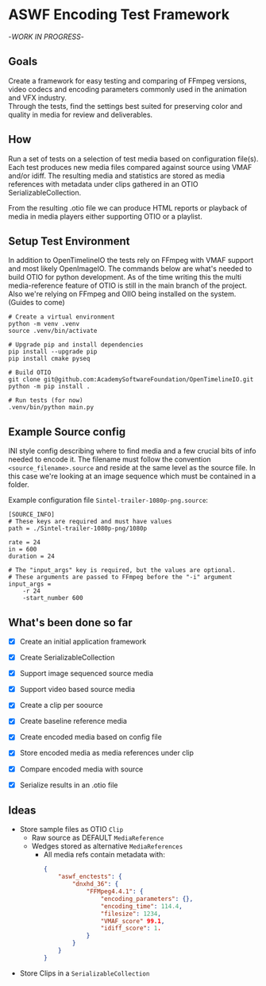 # ASWF Encoding Test Framework
-*WORK IN PROGRESS*-

## Goals
Create a framework for easy testing and comparing of FFmpeg versions, video 
codecs and encoding parameters commonly used in the animation and VFX industry. </br>
Through the tests, find the settings best suited for preserving color and quality 
in media for review and deliverables.

## How
Run a set of tests on a selection of test media based on configuration file(s). </br> 
Each test produces new media files compared against source using VMAF and/or idiff.
The resulting media and statistics are stored as media references with metadata 
under clips gathered in an OTIO SerializableCollection.

From the resulting .otio file we can produce HTML reports or playback of media in 
media players either supporting OTIO or a playlist.

## Setup Test Environment

In addition to OpenTimelineIO the tests rely on FFmpeg with VMAF support and most
likely OpenImageIO.
The commands below are what's needed to build OTIO for python development. 
As of the time writing this the multi media-reference feature of OTIO is still in
the main branch of the project.
Also we're relying on FFmpeg and OIIO being installed on the system. (Guides to come)

```
# Create a virtual environment
python -m venv .venv
source .venv/bin/activate

# Upgrade pip and install dependencies
pip install --upgrade pip
pip install cmake pyseq

# Build OTIO
git clone git@github.com:AcademySoftwareFoundation/OpenTimelineIO.git
python -m pip install .

# Run tests (for now)
.venv/bin/python main.py
```

## Example Source config

INI style config describing where to find media and a few crucial bits of info
needed to encode it.
The filename must follow the convention `<source_filename>.source` and reside 
at the same level as the source file. In this case we're looking at an 
image sequence which must be contained in a folder.</br>

Example configuration file `Sintel-trailer-1080p-png.source`:

```
[SOURCE_INFO]
# These keys are required and must have values
path = ./Sintel-trailer-1080p-png/1080p

rate = 24
in = 600
duration = 24

# The "input_args" key is required, but the values are optional.
# These arguments are passed to FFmpeg before the "-i" argument
input_args =
    -r 24
    -start_number 600

```

## What's been done so far
- [x] Create an initial application framework
- [x] Create SerializableCollection
- [x] Support image sequenced source media
- [x] Support video based source media
- [x] Create a clip per soource
- [x] Create baseline reference media
- [x] Create encoded media based on config file
- [x] Store encoded media as media references under clip
- [x] Compare encoded media with source
- [x] Serialize results in an .otio file


## Ideas

* Store sample files as OTIO `Clip`
  * Raw source as DEFAULT `MediaReference`
  * Wedges stored as alternative `MediaReferences`
    * All media refs contain metadata with:
      ``` JSON
      {
          "aswf_enctests": {
              "dnxhd_36": {
                  "FFMpeg4.4.1": {
                      "encoding_parameters": {},
                      "encoding_time": 114.4,
                      "filesize": 1234,
                      "VMAF_score" 99.1,
                      "idiff_score": 1.
                  }
              }
          }
      }
      ``` 
* Store Clips in a `SerializableCollection`


